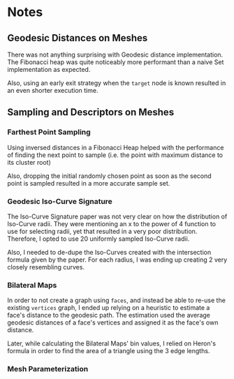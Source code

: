 # Notes

## Geodesic Distances on Meshes

There was not anything surprising with Geodesic distance
implementation. The Fibonacci heap was quite noticeably
more performant than a naive Set implementation as expected.

Also, using an early exit strategy when the `target` node is
known resulted in an even shorter execution time.

## Sampling and Descriptors on Meshes

### Farthest Point Sampling

Using inversed distances in a Fibonacci Heap helped with the
performance of finding the next point to sample
(i.e. the point with maximum distance to its cluster root)

Also, dropping the initial randomly chosen point as soon
as the second point is sampled resulted in a more accurate
sample set.

### Geodesic Iso-Curve Signature

The Iso-Curve Signature paper was not very clear on how the
distribution of Iso-Curve radii. They were mentioning an x to
the power of 4 function to use for selecting radii, yet that
resulted in a very poor distribution. Therefore, I opted
to use 20 uniformly sampled Iso-Curve radii.

Also, I needed to de-dupe the Iso-Curves created with the
intersection formula given by the paper. For each radius,
I was ending up creating 2 very closely resembling curves.

### Bilateral Maps

In order to not create a graph using `faces`, and instead be
able to re-use the existing `vertices` graph, I ended up
relying on a heuristic to estimate a face's distance to the
geodesic path. The estimation used the average geodesic distances
of a face's vertices and assigned it as the face's own distance.

Later, while calculating the Bilateral Maps' bin values, I relied
on Heron's formula in order to find the area of a triangle using
the 3 edge lengths.

### Mesh Parameterization
